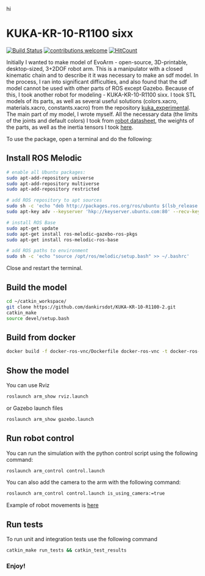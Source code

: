 hi
# KUKA-KR-10-R1100 sixx

[![Build Status](https://travis-ci.com/dankirsdot/KUKA-KR-10-R1100-sixx.svg?branch=badges)](https://travis-ci.com/dankirsdot/KUKA-KR-10-R1100-sixx)
[![contributions welcome](https://img.shields.io/badge/contributions-welcome-brightgreen.svg?style=flat)](https://github.com/dankirsdot/KUKA-KR-10-R1100-sixx/issues)
[![HitCount](http://hits.dwyl.io/dankirsdot/KUKA-KR-10-R1100-sixx.svg)](http://hits.dwyl.io/dankirsdot/KUKA-KR-10-R1100-sixx)

Initially I wanted to make model of EvoArm - open-source, 3D-printable, desktop-sized, 3+2DOF robot arm. This is a manipulator with a closed kinematic chain and to describe it it was necessary to make an sdf model. In the process, I ran into significant difficulties, and also found that the sdf model cannot be used with other parts of ROS except Gazebo. Because of this, I took another robot for modeling - KUKA-KR-10-R1100 sixx. I took STL models of its parts, as well as several useful solutions (colors.xacro, materials.xacro, constants.xacro) from the repository [kuka_experimental](https://github.com/ros-industrial/kuka_experimental). The main part of my model, I wrote myself. All the necessary data (the limits of the joints and default colors) I took from [robot datasheet](https://www.google.com/url?sa=t&rct=j&q=&esrc=s&source=web&cd=2&ved=2ahUKEwjyte-SyvbkAhVitIsKHffOCe0QFjABegQIABAC&url=https%3A%2F%2Fwww.kuka.com%2F-%2Fmedia%2Fkuka-downloads%2Fimported%2F48ec812b1b2947898ac2598aff70abc0%2Fspez_kr_agilus_sixx_en.pdf%3Frev%3D9d85bafa3245437884ad99be3a14732b%3Fmodified%3D1052831294&usg=AOvVaw0il71PLMTRAFlnoxJVXnOM), the weights of the parts, as well as the inertia tensors I took [here](https://dspace.cvut.cz/bitstream/handle/10467/69940/F3-BP-2017-Woller-David-automatic%20planning%20of%20robot%20motion.pdf).

To use the package, open a terminal and do the following:

## Install ROS Melodic

```bash
# enable all Ubuntu packages:
sudo apt-add-repository universe
sudo apt-add-repository multiverse
sudo apt-add-repository restricted

# add ROS repository to apt sources
sudo sh -c 'echo "deb http://packages.ros.org/ros/ubuntu $(lsb_release -sc) main" > /etc/apt/sources.list.d/ros-latest.list'
sudo apt-key adv --keyserver 'hkp://keyserver.ubuntu.com:80' --recv-key C1CF6E31E6BADE8868B172B4F42ED6FBAB17C654

# install ROS Base
sudo apt-get update
sudo apt-get install ros-melodic-gazebo-ros-pkgs
sudo apt-get install ros-melodic-ros-base

# add ROS paths to environment
sudo sh -c 'echo "source /opt/ros/melodic/setup.bash" >> ~/.bashrc'
```

Close and restart the terminal.

## Build the model

```bash
cd ~/catkin_workspace/
git clone https://github.com/dankirsdot/KUKA-KR-10-R1100-2.git
catkin_make
source devel/setup.bash
```

## Build from docker
```bash
docker build -f docker-ros-vnc/Dockerfile docker-ros-vnc -t docker-ros-vnc
```

## Show the model

You can use Rviz
```bash
roslaunch arm_show rviz.launch
```
or Gazebo launch files
```bash
roslaunch arm_show gazebo.launch
```

## Run robot control

You can run the simulation with the python control script using the following command:
```bash
roslaunch arm_control control.launch
```

You can also add the camera to the arm with the following command:
```bash
roslaunch arm_control control.launch is_using_camera:=true
```

Example of robot movements is [here](https://youtu.be/r0B7GUYYAzM)

## Run tests

To run unit and integration tests use the following command
```bash
catkin_make run_tests && catkin_test_results
```


### Enjoy!
